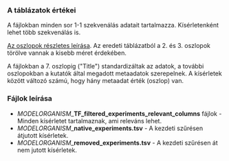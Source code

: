 ### A táblázatok értékei
A fájlokban minden sor 1-1 szekvenálás adatait tartalmazza. Kísérletenként lehet több szekvenálás is.

[Az oszlopok részletes leírása](https://github.com/inutano/chip-atlas/wiki#tables-summarizing-metadata-and-files). Az eredeti táblázatból a 2. és 3. oszlopok törölve vannak a kisebb méret érdekében. 

A fájlokban a 7. oszlopig ("Title") standardizáltak az adatok, a további oszlopokban a kutatók által megadott metaadatok szerepelnek. A kísérletek között változó számú, hogy hány metaadat érték (oszlop) van.

### Fájlok leírása
- *MODELORGANISM*_**TF_filtered_experiments_relevant_columns** fájlok -  Minden kísérletet tartalmaznak, ami releváns lehet.
- *MODELORGANISM*_**native_experiments.tsv** - A kezdeti szűrésen átjutott kísérletek.
- *MODELORGANISM*_**removed_experiments.tsv** - A kezdeti szűrésen át nem jutott kísérletek.

